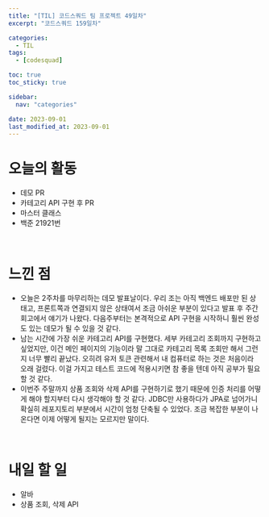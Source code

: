 ```yaml
---
title: "[TIL] 코드스쿼드 팀 프로젝트 49일차"
excerpt: "코드스쿼드 159일차"

categories:
  - TIL
tags:
  - [codesquad]

toc: true
toc_sticky: true

sidebar:
  nav: "categories"

date: 2023-09-01
last_modified_at: 2023-09-01
---
```


# 오늘의 활동

- 데모 PR
- 카테고리 API 구현 후 PR
- 마스터 클래스
- 백준 21921번

<br>

# 느낀 점

- 오늘은 2주차를 마무리하는 데모 발표날이다. 우리 조는 아직 백엔드 배포만 된 상태고, 프론트쪽과 연결되지 않은 상태여서 조금 아쉬운 부분이 있다고 발표 후 주간 회고에서 얘기가 나왔다. 다음주부터는 본격적으로 API 구현을 시작하니 훨씬 완성도 있는 데모가 될 수 있을 것 같다.
- 남는 시간에 가장 쉬운 카테고리 API를 구현했다. 세부 카테고리 조회까지 구현하고 싶었지만, 이건 메인 페이지의 기능이라 말 그대로 카테고리 목록 조회만 해서 그런지 너무 빨리 끝났다. 오히려 유저 토큰 관련해서 내 컴퓨터로 하는 것은 처음이라 오래 걸렸다. 이걸 가지고 테스트 코드에 적용시키면 참 좋을 텐데 아직 공부가 필요할 것 같다.
- 이번주 주말까지 상품 조회와 삭제 API를 구현하기로 했기 때문에 인증 처리를 어떻게 해야 할지부터 다시 생각해야 할 것 같다. JDBC만 사용하다가 JPA로 넘어가니 확실히 레포지토리 부분에서 시간이 엄청 단축될 수 있었다. 조금 복잡한 부분이 나온다면 이제 어떻게 될지는 모르지만 말이다.

<br>

# 내일 할 일

- 알바
- 상품 조회, 삭제 API
